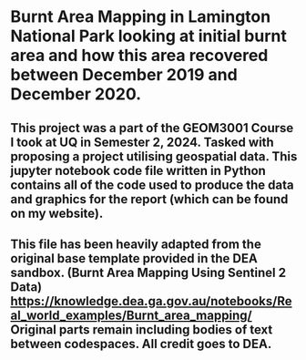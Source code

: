 # Burnt Area Mapping in Lamington National Park looking at initial burnt area and how this area recovered between December 2019 and December 2020.

## This project was a part of the GEOM3001 Course I took at UQ in Semester 2, 2024. Tasked with proposing a project utilising geospatial data. This jupyter notebook code file written in Python contains all of the code used to produce the data and graphics for the report (which can be found on my website).

## This file has been heavily adapted from the original base template provided in the DEA sandbox. (Burnt Area Mapping Using Sentinel 2 Data) https://knowledge.dea.ga.gov.au/notebooks/Real_world_examples/Burnt_area_mapping/ Original parts remain including bodies of text between codespaces. All credit goes to DEA.

